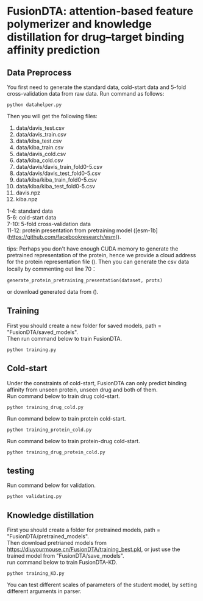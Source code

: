 # FusionDTA: attention-based feature polymerizer and knowledge distillation for drug–target binding affinity prediction

## Data Preprocess
You first need to generate the standard data, cold-start data and 5-fold cross-validation data from raw data. 
Run command as follows:
    
    python datahelper.py

Then you will get the following files:
1. data/davis_test.csv
2. data/davis_train.csv
3. data/kiba_test.csv
4. data/kiba_train.csv
5. data/davis_cold.csv
6. data/kiba_cold.csv
7. data/davis/davis_train_fold0-5.csv
8. data/davis/davis_test_fold0-5.csv
9. data/kiba/kiba_train_fold0-5.csv
10. data/kiba/kiba_test_fold0-5.csv
11. davis.npz
12. kiba.npz


1-4: standard data  
5-6: cold-start data  
7-10: 5-fold cross-validation data  
11-12: protein presentation from pretraining model ([esm-1b] (https://github.com/facebookresearch/esm)).

tips: Perhaps you don't have enough CUDA memory to generate the pretrained representation of the protein, hence we provide a cloud address for the protein representation file (). Then you can generate the csv data locally by commenting out line 70： 

    generate_protein_pretraining_presentation(dataset, prots)  
    
or download generated data from ().

## Training
First you should create a new folder for saved models, path = "FusionDTA/saved_models".  
Then run command below to train FusionDTA.

    python training.py
  
## Cold-start
Under the constraints of cold-start, FusionDTA can only predict binding affinity from unseen protein, unseen drug and both of them.  
Run command below to train drug cold-start.

    python training_drug_cold.py
    
Run command below to train protein cold-start.

    python training_protein_cold.py
    
Run command below to train protein-drug cold-start.

    python training_drug_protein_cold.py

  
## testing
Run command below for validation.

    python validating.py 

## Knowledge distillation
First you should create a folder for pretrained models, path = "FusionDTA/pretrained_models".  
Then download pretrianed models from https://diuyourmouse.cn/FusionDTA/training_best.pkl, or just use the trained model from "FusionDTA/save_models".  
run command below to train FusionDTA-KD.

    python training_KD.py
    
You can test different scales of parameters of the student model, by setting different arguments in parser.
